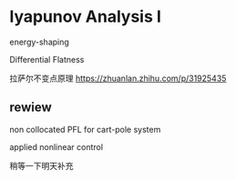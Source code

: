 # lyapunov Analysis I

energy-shaping

Differential Flatness

拉萨尔不变点原理 https://zhuanlan.zhihu.com/p/31925435

## rewiew

non collocated PFL for cart-pole system

applied nonlinear control 

稍等一下明天补充





